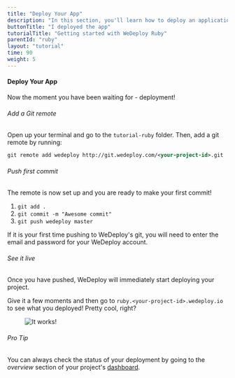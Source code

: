 ```yaml
---
title: "Deploy Your App"
description: "In this section, you'll learn how to deploy an application using WeDeploy Ruby."
buttonTitle: "I deployed the app"
tutorialTitle: "Getting started with WeDeploy Ruby"
parentId: "ruby"
layout: "tutorial"
time: 90
weight: 5
---
```


#### Deploy Your App

Now the moment you have been waiting for - deployment!

###### Add a Git remote

Open up your terminal and go to the `tutorial-ruby` folder. Then, add a git remote by running:

```xml
git remote add wedeploy http://git.wedeploy.com/<your-project-id>.git
```

###### Push first commit

The remote is now set up and you are ready to make your first commit! 

1. `git add .`
2. `git commit -m "Awesome commit"`
3. `git push wedeploy master`

If it is your first time pushing to WeDeploy's git, you will need to enter the email and password for your WeDeploy account.

###### See it live

Once you have pushed, WeDeploy will immediately start deploying your project.

Give it a few moments and then go to `ruby.<your-project-id>.wedeploy.io` to see what you deployed! Pretty cool, right?

<figure>
	<img src="/images/tutorials/it-works.png" alt="It works!">
</figure>

<aside>

###### <span class="icon-16-star"></span> Pro Tip

You can always check the status of your deployment by going to the _overview_ section of your project's <a href="http://dashboard.wedeploy.com" target="_blank">dashboard</a>.

</aside>
